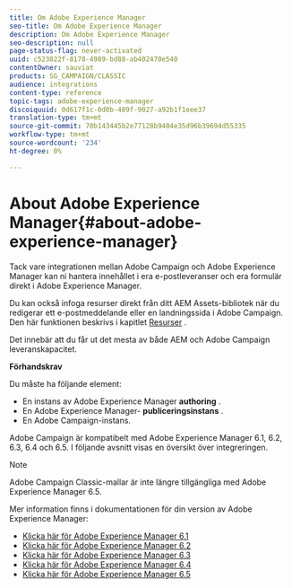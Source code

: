 ```yaml
---
title: Om Adobe Experience Manager
seo-title: Om Adobe Experience Manager
description: Om Adobe Experience Manager
seo-description: null
page-status-flag: never-activated
uuid: c523822f-8178-4989-bd88-ab402470e540
contentOwner: sauviat
products: SG_CAMPAIGN/CLASSIC
audience: integrations
content-type: reference
topic-tags: adobe-experience-manager
discoiquuid: 0d617f1c-0d0b-489f-9027-a92b1f1eee37
translation-type: tm+mt
source-git-commit: 70b143445b2e77128b9404e35d96b39694d55335
workflow-type: tm+mt
source-wordcount: '234'
ht-degree: 0%

---
```



# About Adobe Experience Manager{#about-adobe-experience-manager}

Tack vare integrationen mellan Adobe Campaign och Adobe Experience Manager kan ni hantera innehållet i era e-postleveranser och era formulär direkt i Adobe Experience Manager.

Du kan också infoga resurser direkt från ditt AEM Assets-bibliotek när du redigerar ett e-postmeddelande eller en landningssida i Adobe Campaign. Den här funktionen beskrivs i kapitlet [Resurser](../../integrations/using/sharing-assets-with-adobe-experience-cloud.md) .

Det innebär att du får ut det mesta av både AEM och Adobe Campaign leveranskapacitet.

**Förhandskrav**

Du måste ha följande element:

* En instans av Adobe Experience Manager **authoring** .
* En Adobe Experience Manager- **publiceringsinstans** .
* En Adobe Campaign-instans.

Adobe Campaign är kompatibelt med Adobe Experience Manager 6.1, 6.2, 6.3, 6.4 och 6.5. I följande avsnitt visas en översikt över integreringen.

>[!NOTE]
>
>Adobe Campaign Classic-mallar är inte längre tillgängliga med Adobe Experience Manager 6.5.

Mer information finns i dokumentationen för din version av Adobe Experience Manager:

* [Klicka här för Adobe Experience Manager 6.1](https://docs.adobe.com/docs/en/aem/6-1/administer/integration/marketing-cloud/campaign/campaignonpremise.html)
* [Klicka här för Adobe Experience Manager 6.2](https://docs.adobe.com/docs/en/aem/6-2/administer/integration/marketing-cloud/campaign/campaignonpremise.html)
* [Klicka här för Adobe Experience Manager 6.3](https://helpx.adobe.com/experience-manager/6-3/sites/administering/using/campaignonpremise.html)
* [Klicka här för Adobe Experience Manager 6.4](https://helpx.adobe.com/experience-manager/6-4/sites/administering/using/campaignonpremise.html)
* [Klicka här för Adobe Experience Manager 6.5](https://helpx.adobe.com/experience-manager/6-5/sites/administering/using/campaignonpremise.html)
